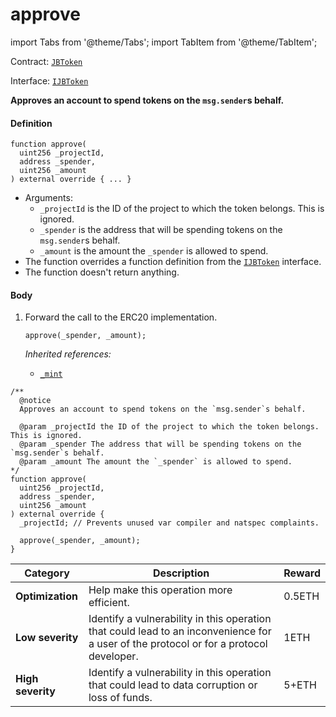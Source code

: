 # approve

import Tabs from '@theme/Tabs';
import TabItem from '@theme/TabItem';

Contract: [`JBToken`](/dev/api/v2/contracts/jbtoken/README.md)​‌

Interface: [`IJBToken`](/dev/api/v2/interfaces/ijbtoken.md)

<Tabs>
<TabItem value="Step by step" label="Step by step">

**Approves an account to spend tokens on the `msg.sender`s behalf.**

#### Definition

```
function approve(
  uint256 _projectId,
  address _spender,
  uint256 _amount
) external override { ... }
```

* Arguments:
  * `_projectId` is the ID of the project to which the token belongs. This is ignored.
  * `_spender` is the address that will be spending tokens on the `msg.sender`s behalf.
  * `_amount` is the amount the `_spender` is allowed to spend.
* The function overrides a function definition from the [`IJBToken`](/dev/api/v2/interfaces/ijbtoken.md) interface.
* The function doesn't return anything.

#### Body

1.  Forward the call to the ERC20 implementation.

    ```
    approve(_spender, _amount);
    ```

    _Inherited references:_

    * [`_mint`](https://docs.openzeppelin.com/contracts/4.x/api/token/erc20#IERC20-approve-address-uint256-)

</TabItem>

<TabItem value="Code" label="Code">

```
/** 
  @notice
  Approves an account to spend tokens on the `msg.sender`s behalf.

  @param _projectId the ID of the project to which the token belongs. This is ignored.
  @param _spender The address that will be spending tokens on the `msg.sender`s behalf.
  @param _amount The amount the `_spender` is allowed to spend.
*/
function approve(
  uint256 _projectId,
  address _spender,
  uint256 _amount
) external override {
  _projectId; // Prevents unused var compiler and natspec complaints.

  approve(_spender, _amount);
}
```

</TabItem>

<TabItem value="Bug bounty" label="Bug bounty">

| Category          | Description                                                                                                                            | Reward |
| ----------------- | -------------------------------------------------------------------------------------------------------------------------------------- | ------ |
| **Optimization**  | Help make this operation more efficient.                                                                                               | 0.5ETH |
| **Low severity**  | Identify a vulnerability in this operation that could lead to an inconvenience for a user of the protocol or for a protocol developer. | 1ETH   |
| **High severity** | Identify a vulnerability in this operation that could lead to data corruption or loss of funds.                                        | 5+ETH  |

</TabItem>
</Tabs>
